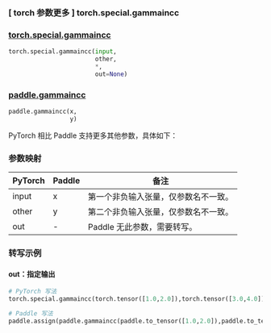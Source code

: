 ### [ torch 参数更多 ] torch.special.gammaincc

### [torch.special.gammaincc](https://pytorch.org/docs/stable/special.html#torch.special.gammaincc)

```python
torch.special.gammaincc(input, 
                        other,
                        *,
                        out=None)
```

### [paddle.gammaincc](https://www.paddlepaddle.org.cn/documentation/docs/zh/2.6/api/index_cn.html)

```python
paddle.gammaincc(x, 
                 y)
```

PyTorch 相比 Paddle 支持更多其他参数，具体如下：

### 参数映射

| PyTorch       | Paddle | 备注                                                         |
| ------------- | ------ | ------------------------------------------------------------ |
| input           | x      |  第一个非负输入张量，仅参数名不一致。         |
| other           | y      | 第二个非负输入张量，仅参数名不一致。         |
| out        | -      | Paddle 无此参数，需要转写。 |

### 转写示例
#### out：指定输出
```python
# PyTorch 写法
torch.special.gammaincc(torch.tensor([1.0,2.0]),torch.tensor([3.0,4.0]),out=y)

# Paddle 写法
paddle.assign(paddle.gammaincc(paddle.to_tensor([1.0,2.0]),paddle.to_tensor([3.0,4.0])), y)
```